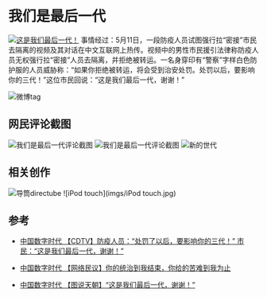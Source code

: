 # 我们是最后一代

[![这是我们最后一代！](imgs这是我们最后一代，谢谢！.jpg)](https://chinadigitaltimes.net/chinese/681219.html)
事情经过：5月11日，一段防疫人员试图强行拉“密接”市民去隔离的视频及其对话在中文互联网上热传。视频中的男性市民援引法律称防疫人员无权强行拉“密接”人员去隔离，并拒绝被转运。一名身穿印有“警察”字样白色防护服的人员威胁称：“如果你拒绝被转运，将会受到治安处罚。处罚以后，要影响你的三代！”这位市民回说：“这是我们最后一代，谢谢！”

![微博tag](imgs/微博tag.png)

## 网民评论截图

![我们是最后一代评论截图](imgs/我们是最后一代评论截图1.jpg)
![我们是最后一代评论截图](imgs/我们是最后一代评论截图2.jpg)
![新的世代](imgs/豆瓣-新的世代.jpg)

## 相关创作

![导筒directube](imgs/我们是最后一代相关创作1.jpg)
![iPod touch](imgs/iPod touch.jpg)

## 参考

- [中国数字时代 【CDTV】防疫人员：“处罚了以后，要影响你的三代！” 市民：“这是我们最后一代，谢谢！”](https://chinadigitaltimes.net/chinese/681166.html)

- [中国数字时代 【网络民议】你的统治到我结束，你给的苦难到我为止](https://chinadigitaltimes.net/chinese/681204.html)

- [中国数字时代 【图说天朝】“这是我们最后一代，谢谢！”](https://chinadigitaltimes.net/chinese/681367.html)
